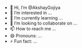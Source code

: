 - 👋 Hi, I’m @AkshayGojiya
- 👀 I’m interested in ...
- 🌱 I’m currently learning ...
- 💞️ I’m looking to collaborate on ...
- 📫 How to reach me ...
- 😄 Pronouns: ...
- ⚡ Fun fact: ...

<!---
AkshayGojiya/AkshayGojiya is a ✨ special ✨ repository because its `README.md` (this file) appears on your GitHub profile.
You can click the Preview link to take a look at your changes.
--->

